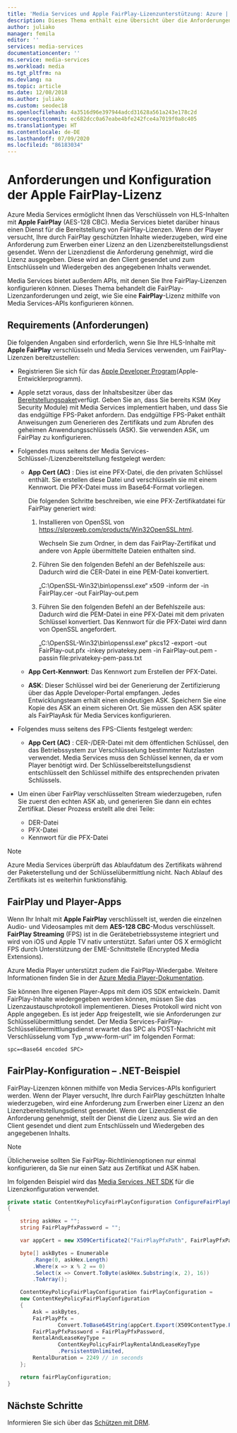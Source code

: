 ```yaml
---
title: 'Media Services und Apple FairPlay-Lizenzunterstützung: Azure | Microsoft-Dokumentation'
description: Dieses Thema enthält eine Übersicht über die Anforderungen und die Konfiguration der Apple FairPlay-Lizenz.
author: juliako
manager: femila
editor: ''
services: media-services
documentationcenter: ''
ms.service: media-services
ms.workload: media
ms.tgt_pltfrm: na
ms.devlang: na
ms.topic: article
ms.date: 12/08/2018
ms.author: juliako
ms.custom: seodec18
ms.openlocfilehash: 4a3516d96e397944adcd31628a561a243e178c2d
ms.sourcegitcommit: ec682dcc0a67eabe4bfe242fce4a7019f0a8c405
ms.translationtype: HT
ms.contentlocale: de-DE
ms.lasthandoff: 07/09/2020
ms.locfileid: "86183034"
---
```

# <a name="apple-fairplay-license-requirements-and-configuration"></a>Anforderungen und Konfiguration der Apple FairPlay-Lizenz 

Azure Media Services ermöglicht Ihnen das Verschlüsseln von HLS-Inhalten mit **Apple FairPlay** (AES-128 CBC). Media Services bietet darüber hinaus einen Dienst für die Bereitstellung von FairPlay-Lizenzen. Wenn der Player versucht, Ihre durch FairPlay geschützten Inhalte wiederzugeben, wird eine Anforderung zum Erwerben einer Lizenz an den Lizenzbereitstellungsdienst gesendet. Wenn der Lizenzdienst die Anforderung genehmigt, wird die Lizenz ausgegeben. Diese wird an den Client gesendet und zum Entschlüsseln und Wiedergeben des angegebenen Inhalts verwendet.

Media Services bietet außerdem APIs, mit denen Sie Ihre FairPlay-Lizenzen konfigurieren können. Dieses Thema behandelt die FairPlay-Lizenzanforderungen und zeigt, wie Sie eine **FairPlay**-Lizenz mithilfe von Media Services-APIs konfigurieren können. 

## <a name="requirements"></a>Requirements (Anforderungen)

Die folgenden Angaben sind erforderlich, wenn Sie Ihre HLS-Inhalte mit **Apple FairPlay** verschlüsseln und Media Services verwenden, um FairPlay-Lizenzen bereitzustellen:

* Registrieren Sie sich für das [Apple Developer Program](https://developer.apple.com/)(Apple-Entwicklerprogramm).
* Apple setzt voraus, dass der Inhaltsbesitzer über das [Bereitstellungspaket](https://developer.apple.com/contact/fps/)verfügt. Geben Sie an, dass Sie bereits KSM (Key Security Module) mit Media Services implementiert haben, und dass Sie das endgültige FPS-Paket anfordern. Das endgültige FPS-Paket enthält Anweisungen zum Generieren des Zertifikats und zum Abrufen des geheimen Anwendungsschlüssels (ASK). Sie verwenden ASK, um FairPlay zu konfigurieren.
* Folgendes muss seitens der Media Services-Schlüssel-/Lizenzbereitstellung festgelegt werden:

    * **App Cert (AC)** : Dies ist eine PFX-Datei, die den privaten Schlüssel enthält. Sie erstellen diese Datei und verschlüsseln sie mit einem Kennwort. Die PFX-Datei muss im Base64-Format vorliegen.

        Die folgenden Schritte beschreiben, wie eine PFX-Zertifikatdatei für FairPlay generiert wird:

        1. Installieren von OpenSSL von https://slproweb.com/products/Win32OpenSSL.html.

            Wechseln Sie zum Ordner, in dem das FairPlay-Zertifikat und andere von Apple übermittelte Dateien enthalten sind.
        2. Führen Sie den folgenden Befehl an der Befehlszeile aus: Dadurch wird die CER-Datei in eine PEM-Datei konvertiert.

            „C:\OpenSSL-Win32\bin\openssl.exe“ x509 -inform der -in FairPlay.cer -out FairPlay-out.pem
        3. Führen Sie den folgenden Befehl an der Befehlszeile aus: Dadurch wird die PEM-Datei in eine PFX-Datei mit dem privaten Schlüssel konvertiert. Das Kennwort für die PFX-Datei wird dann von OpenSSL angefordert.

            „C:\OpenSSL-Win32\bin\openssl.exe“ pkcs12 -export -out FairPlay-out.pfx -inkey privatekey.pem -in FairPlay-out.pem -passin file:privatekey-pem-pass.txt
            
    * **App Cert-Kennwort**: Das Kennwort zum Erstellen der PFX-Datei.
    * **ASK**: Dieser Schlüssel wird bei der Generierung der Zertifizierung über das Apple Developer-Portal empfangen. Jedes Entwicklungsteam erhält einen eindeutigen ASK. Speichern Sie eine Kopie des ASK an einem sicheren Ort. Sie müssen den ASK später als FairPlayAsk für Media Services konfigurieren.
    
* Folgendes muss seitens des FPS-Clients festgelegt werden:

  * **App Cert (AC)** : CER-/DER-Datei mit dem öffentlichen Schlüssel, den das Betriebssystem zur Verschlüsselung bestimmter Nutzlasten verwendet. Media Services muss den Schlüssel kennen, da er vom Player benötigt wird. Der Schlüsselbereitstellungsdienst entschlüsselt den Schlüssel mithilfe des entsprechenden privaten Schlüssels.

* Um einen über FairPlay verschlüsselten Stream wiederzugeben, rufen Sie zuerst den echten ASK ab, und generieren Sie dann ein echtes Zertifikat. Dieser Prozess erstellt alle drei Teile:

  * DER-Datei
  * PFX-Datei
  * Kennwort für die PFX-Datei
  
> [!NOTE]
> Azure Media Services überprüft das Ablaufdatum des Zertifikats während der Paketerstellung und der Schlüsselübermittlung nicht. Nach Ablauf des Zertifikats ist es weiterhin funktionsfähig.

## <a name="fairplay-and-player-apps"></a>FairPlay und Player-Apps

Wenn Ihr Inhalt mit **Apple FairPlay** verschlüsselt ist, werden die einzelnen Audio- und Videosamples mit dem **AES-128 CBC**-Modus verschlüsselt. **FairPlay Streaming** (FPS) ist in die Gerätebetriebssysteme integriert und wird von iOS und Apple TV nativ unterstützt. Safari unter OS X ermöglicht FPS durch Unterstützung der EME-Schnittstelle (Encrypted Media Extensions).

Azure Media Player unterstützt zudem die FairPlay-Wiedergabe. Weitere Informationen finden Sie in der [Azure Media Player-Dokumentation](https://amp.azure.net/libs/amp/latest/docs/index.html).

Sie können Ihre eigenen Player-Apps mit dem iOS SDK entwickeln. Damit FairPlay-Inhalte wiedergegeben werden können, müssen Sie das Lizenzaustauschprotokoll implementieren. Dieses Protokoll wird nicht von Apple angegeben. Es ist jeder App freigestellt, wie sie Anforderungen zur Schlüsselübermittlung sendet. Der Media Services-FairPlay-Schlüsselübermittlungsdienst erwartet das SPC als POST-Nachricht mit Verschlüsselung vom Typ „www-form-url“ im folgenden Format:

```
spc=<Base64 encoded SPC>
```

## <a name="fairplay-configuration-net-example"></a>FairPlay-Konfiguration – .NET-Beispiel

FairPlay-Lizenzen können mithilfe von Media Services-APIs konfiguriert werden. Wenn der Player versucht, Ihre durch FairPlay geschützten Inhalte wiederzugeben, wird eine Anforderung zum Erwerben einer Lizenz an den Lizenzbereitstellungsdienst gesendet. Wenn der Lizenzdienst die Anforderung genehmigt, stellt der Dienst die Lizenz aus. Sie wird an den Client gesendet und dient zum Entschlüsseln und Wiedergeben des angegebenen Inhalts.

> [!NOTE]
> Üblicherweise sollten Sie FairPlay-Richtlinienoptionen nur einmal konfigurieren, da Sie nur einen Satz aus Zertifikat und ASK haben.

Im folgenden Beispiel wird das [Media Services .NET SDK](https://docs.microsoft.com/dotnet/api/microsoft.azure.management.media.models?view=azure-dotnet) für die Lizenzkonfiguration verwendet.

```csharp
private static ContentKeyPolicyFairPlayConfiguration ConfigureFairPlayPolicyOptions()
{

    string askHex = "";
    string FairPlayPfxPassword = "";

    var appCert = new X509Certificate2("FairPlayPfxPath", FairPlayPfxPassword, X509KeyStorageFlags.Exportable);

    byte[] askBytes = Enumerable
        .Range(0, askHex.Length)
        .Where(x => x % 2 == 0)
        .Select(x => Convert.ToByte(askHex.Substring(x, 2), 16))
        .ToArray();

    ContentKeyPolicyFairPlayConfiguration fairPlayConfiguration =
    new ContentKeyPolicyFairPlayConfiguration
    {
        Ask = askBytes,
        FairPlayPfx =
                Convert.ToBase64String(appCert.Export(X509ContentType.Pfx, FairPlayPfxPassword)),
        FairPlayPfxPassword = FairPlayPfxPassword,
        RentalAndLeaseKeyType =
                ContentKeyPolicyFairPlayRentalAndLeaseKeyType
                .PersistentUnlimited,
        RentalDuration = 2249 // in seconds
    };

    return fairPlayConfiguration;
}
```

## <a name="next-steps"></a>Nächste Schritte

Informieren Sie sich über das [Schützen mit DRM](protect-with-drm.md).
